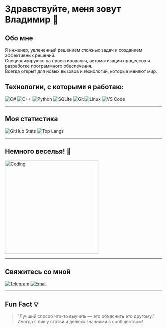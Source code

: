 # Здравствуйте, меня зовут Владимир 👋

## Обо мне
Я инженер, увлеченный решением сложных задач и созданием эффективных решений.  
Специализируюсь на проектировании, автоматизации процессов и разработке программного обеспечения.  
Всегда открыт для новых вызовов и технологий, которые меняют мир.

## Технологии, с которыми я работаю:
![C#](https://img.shields.io/badge/-C%23-090909?style=for-the-badge&logo=c-sharp&logoColor=239120)
![C++](https://img.shields.io/badge/-C++-090909?style=for-the-badge&logo=cplusplus&logoColor=00599C)
![Python](https://img.shields.io/badge/-Python-090909?style=for-the-badge&logo=python&logoColor=3776AB)
![SQLite](https://img.shields.io/badge/-SQLite-090909?style=for-the-badge&logo=sqlite&logoColor=003B57)
![Git](https://img.shields.io/badge/-Git-090909?style=for-the-badge&logo=git&logoColor=F05032)
![Linux](https://img.shields.io/badge/-Linux-090909?style=for-the-badge&logo=linux&logoColor=FCC624)
![VS Code](https://img.shields.io/badge/-VS%20Code-090909?style=for-the-badge&logo=visual-studio-code&logoColor=007ACC)

---

## Моя статистика
![GitHub Stats](https://github-readme-stats.vercel.app/api?username=ваш_никнейм&show_icons=true&theme=radical)
![Top Langs](https://github-readme-stats.vercel.app/api/top-langs/?username=ваш_никнейм&layout=compact&theme=radical)

---

## Немного веселья! 🎉
<img src="https://media.giphy.com/media/3oEjI6SIIHBdRxXI40/giphy.gif" width="300" alt="Coding">

---

## Свяжитесь со мной
[![Telegram](https://img.shields.io/badge/Telegram-blue?style=for-the-badge&logo=telegram)](https://t.me/iFreezer_I)
[![Email](https://img.shields.io/badge/Email-red?style=for-the-badge&logo=gmail)](mailto:mrvarmok2010@gmail.com)

---

## Fun Fact 💡
> "Лучший способ что-то выучить — это объяснить это другому."  
> Иногда я пишу статьи и делюсь знаниями с сообществом!
